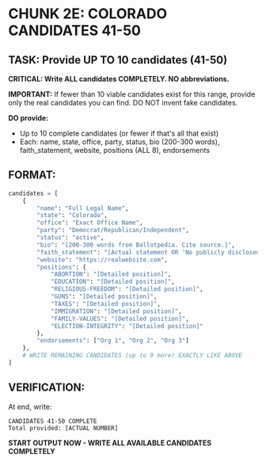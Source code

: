 # CHUNK 2E: COLORADO CANDIDATES 41-50

## TASK: Provide UP TO 10 candidates (41-50)

**CRITICAL: Write ALL candidates COMPLETELY. NO abbreviations.**

**IMPORTANT:** If fewer than 10 viable candidates exist for this range, provide only the real candidates you can find. DO NOT invent fake candidates.

**DO provide:**
- Up to 10 complete candidates (or fewer if that's all that exist)
- Each: name, state, office, party, status, bio (200-300 words), faith_statement, website, positions (ALL 8), endorsements

## FORMAT:

```python
candidates = [
    {
        "name": "Full Legal Name",
        "state": "Colorado",
        "office": "Exact Office Name",
        "party": "Democrat/Republican/Independent",
        "status": "active",
        "bio": "[200-300 words from Ballotpedia. Cite source.]",
        "faith_statement": "[Actual statement OR 'No publicly disclosed faith statement']",
        "website": "https://realwebsite.com",
        "positions": {
            "ABORTION": "[Detailed position]",
            "EDUCATION": "[Detailed position]",
            "RELIGIOUS-FREEDOM": "[Detailed position]",
            "GUNS": "[Detailed position]",
            "TAXES": "[Detailed position]",
            "IMMIGRATION": "[Detailed position]",
            "FAMILY-VALUES": "[Detailed position]",
            "ELECTION-INTEGRITY": "[Detailed position]"
        },
        "endorsements": ["Org 1", "Org 2", "Org 3"]
    },
    # WRITE REMAINING CANDIDATES (up to 9 more) EXACTLY LIKE ABOVE
]
```

## VERIFICATION:
At end, write:
```
CANDIDATES 41-50 COMPLETE
Total provided: [ACTUAL NUMBER]
```

**START OUTPUT NOW - WRITE ALL AVAILABLE CANDIDATES COMPLETELY**
